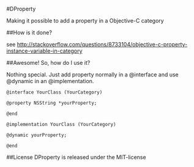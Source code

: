 #DProperty

Making it possible to add a property in a Objective-C category

##How is it done?

see http://stackoverflow.com/questions/8733104/objective-c-property-instance-variable-in-category

##Awesome! So, how do I use it?

Nothing special. Just add property normally in a @interface and use @dynamic in an @implementation.
```
@interface YourClass (YourCategory)

@property NSString *yourProperty;

@end

@implementation YourClass (YourCategory)

@dynamic yourProperty;

@end
```

##License
DProperty is released under the MIT-license
